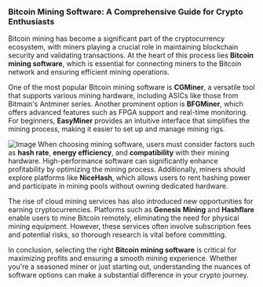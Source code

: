 ### Bitcoin Mining Software: A Comprehensive Guide for Crypto Enthusiasts

Bitcoin mining has become a significant part of the cryptocurrency ecosystem, with miners playing a crucial role in maintaining blockchain security and validating transactions. At the heart of this process lies **Bitcoin mining software**, which is essential for connecting miners to the Bitcoin network and ensuring efficient mining operations.

One of the most popular Bitcoin mining software is **CGMiner**, a versatile tool that supports various mining hardware, including ASICs like those from Bitmain's Antminer series. Another prominent option is **BFGMiner**, which offers advanced features such as FPGA support and real-time monitoring. For beginners, **EasyMiner** provides an intuitive interface that simplifies the mining process, making it easier to set up and manage mining rigs.


![Image](https://github.com/user-attachments/assets/31692037-0104-4703-abd1-696b6a7dd41b)
When choosing mining software, users must consider factors such as **hash rate**, **energy efficiency**, and **compatibility** with their mining hardware. High-performance software can significantly enhance profitability by optimizing the mining process. Additionally, miners should explore platforms like **NiceHash**, which allows users to rent hashing power and participate in mining pools without owning dedicated hardware.

The rise of cloud mining services has also introduced new opportunities for earning cryptocurrencies. Platforms such as **Genesis Mining** and **Hashflare** enable users to mine Bitcoin remotely, eliminating the need for physical mining equipment. However, these services often involve subscription fees and potential risks, so thorough research is vital before committing.

In conclusion, selecting the right **Bitcoin mining software** is critical for maximizing profits and ensuring a smooth mining experience. Whether you're a seasoned miner or just starting out, understanding the nuances of software options can make a substantial difference in your crypto journey.